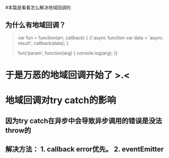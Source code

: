 #本篇是看看怎么解决地域回调的

## 为什么有地域回调？

> var fun = function(arr, callback) {
    // async function
    var data = 'async result';
    callback(data);
}

> fun('param', function(arg) {
    console.log(arg);
})

# 于是万恶的地域回调开始了  >.<


# 地域回调对try catch的影响

## 因为try catch在异步中会导致异步调用的错误是没法throw的
## 解决方法： 1. callback error优先。  2. eventEmitter